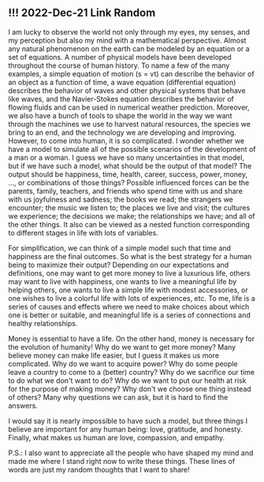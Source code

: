 !!!
2022-Dec-21
Link
Random
-----

I am lucky to observe the world not only through my eyes, my senses, and my perception but also my mind with a mathematical perspective. Almost any natural phenomenon on the earth can be modeled by an equation or a set of equations. A number of physical models have been developed throughout the course of human history. To name a few of the many examples, a simple equation of motion (s = vt) can describe the behavior of an object as a function of time, a wave equation (differential equation) describes the behavior of waves and other physical systems that behave like waves, and the Navier-Stokes equation describes the behavior of flowing fluids and can be used in numerical weather prediction. Moreover, we also have a bunch of tools to shape the world in the way we want through the machines we use to harvest natural resources, the species we bring to an end, and the technology we are developing and improving. However, to come into human, it is so complicated. I wonder whether we have a model to simulate all of the possible scenarios of the development of a man or a woman. I guess we have so many uncertainties in that model, but if we have such a model, what should be the output of that model? The output should be happiness, time, health, career, success, power, money, ..., or combinations of those things? Possible influenced forces can be the parents, family, teachers, and friends who spend time with us and share with us joyfulness and sadness; the books we read; the strangers we encounter; the music we listen to; the places we live and visit; the cultures we experience; the decisions we make; the relationships we have; and all of the other things.  It also can be viewed as a nested function corresponding to different stages in life with lots of variables.

For simplification, we can think of a simple model such that time and happiness are the final outcomes. So what is the best strategy for a human being to maximize their output? Depending on our expectations and definitions, one may want to get more money to live a luxurious life, others may want to live with happiness, one wants to live a meaningful life by helping others, one wants to live a simple life with modest accessories, or one wishes to live a colorful life with lots of experiences, etc. To me, life is a series of causes and effects where we need to make choices about which one is better or suitable, and meaningful life is a series of connections and healthy relationships.

Money is essential to have a life. On the other hand, money is necessary for the evolution of humanity! Why do we want to get more money? Many believe money can make life easier, but I guess it makes us more complicated. Why do we want to acquire power? Why do some people leave a country to come to a (better) country? Why do we sacrifice our time to do what we don't want to do? Why do we want to put our health at risk for the purpose of making money? Why don't we choose one thing instead of others? Many why questions we can ask, but it is hard to find the answers.

I would say it is nearly impossible to have such a model, but three things I believe are important for any human being: love, gratitude, and honesty. Finally, what makes us human are love, compassion, and empathy.

P.S.: I also want to appreciate all the people who have shaped my mind and made me where I stand right now to write these things. These lines of words are just my random thoughts that I want to share!